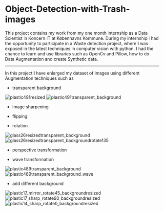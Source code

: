 # Object-Detection-with-Trash-images

This project contains my work from my one month internship as a Data Scientist in Koncern IT at Københavns Kommune. During my internship I had the opportunity to participate in a Waste detection project, where I was exposed in the latest techniques in computer vision with python. I had the chance to learn and use libraries such as OpenCv and Pillow, how to do Data Augmentation and create Synthetic data.

---
In this project I have enlarged my dataset of images using different Augmentation techniques such as

- transparent background

![plastic491resized](https://user-images.githubusercontent.com/110908916/183945998-e839e860-fc49-4f9e-bdd4-d67edb3968a5.png)  ![plastic491transparent_background](https://user-images.githubusercontent.com/110908916/183946413-06186662-7865-43b9-9eec-0f08ada312d0.png)
- image sharpening

- flipping

- rotation

![glass26resizedtransparent_background](https://user-images.githubusercontent.com/110908916/183957692-ee892513-6c9a-4a1d-9194-f297703c699a.png) ![glass26resizedtransparent_backgroundrotate135](https://user-images.githubusercontent.com/110908916/183957883-2dae7a96-a79f-473e-857f-25667669fe25.png)


- perspective transformation



- wave transformation

![plastic489transparent_background](https://user-images.githubusercontent.com/110908916/183955476-9603f05b-9811-461b-a5f5-01278b0b1687.png) ![plastic489transparent_background_wave](https://user-images.githubusercontent.com/110908916/183955787-1382aff6-ca1e-4be6-b275-09c220b4166b.png)

- add different background


![plastic17_mirror_rotate45_backgroundresized](https://user-images.githubusercontent.com/110908916/183963834-a51041fd-d0df-405c-9606-b113056200b7.png) ![plastic17_sharp_rotate90_backgroundresized](https://user-images.githubusercontent.com/110908916/183963952-db18759f-7ab8-49ff-b4a4-6b03687b7015.png) ![plastic14_sharp_rotate0_backgroundresized](https://user-images.githubusercontent.com/110908916/183964250-75ce6371-f9a1-444a-be78-015bd9213b73.png)










